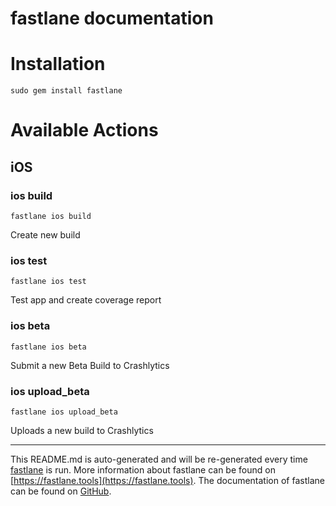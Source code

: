 fastlane documentation
================
# Installation
```
sudo gem install fastlane
```
# Available Actions
## iOS
### ios build
```
fastlane ios build
```
Create new build
### ios test
```
fastlane ios test
```
Test app and create coverage report
### ios beta
```
fastlane ios beta
```
Submit a new Beta Build to Crashlytics
### ios upload_beta
```
fastlane ios upload_beta
```
Uploads a new build to Crashlytics

----

This README.md is auto-generated and will be re-generated every time [fastlane](https://fastlane.tools) is run.
More information about fastlane can be found on [https://fastlane.tools](https://fastlane.tools).
The documentation of fastlane can be found on [GitHub](https://github.com/fastlane/fastlane/tree/master/fastlane).
